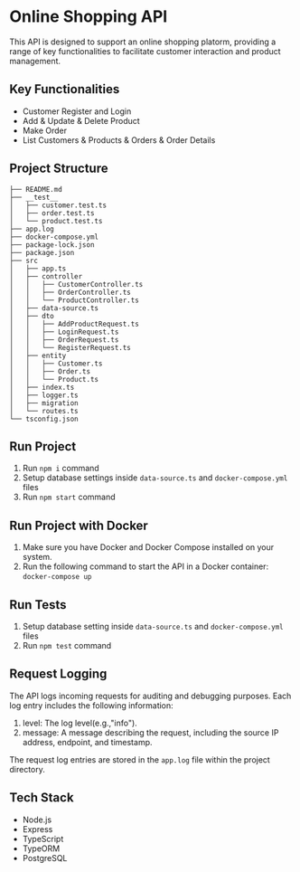 # Online Shopping API

This API is designed to support an online shopping platorm, providing a range of key functionalities to facilitate customer interaction and product management.

## Key Functionalities

- Customer Register and Login
- Add & Update & Delete Product
- Make Order
- List Customers & Products & Orders & Order Details

## Project Structure

```
├── README.md
├── __test__
│   ├── customer.test.ts
│   ├── order.test.ts
│   └── product.test.ts
├── app.log
├── docker-compose.yml
├── package-lock.json
├── package.json
├── src
│   ├── app.ts
│   ├── controller
│   │   ├── CustomerController.ts
│   │   ├── OrderController.ts
│   │   └── ProductController.ts
│   ├── data-source.ts
│   ├── dto
│   │   ├── AddProductRequest.ts
│   │   ├── LoginRequest.ts
│   │   ├── OrderRequest.ts
│   │   └── RegisterRequest.ts
│   ├── entity
│   │   ├── Customer.ts
│   │   ├── Order.ts
│   │   └── Product.ts
│   ├── index.ts
│   ├── logger.ts
│   ├── migration
│   └── routes.ts
└── tsconfig.json
```

## Run Project

1. Run `npm i` command
2. Setup database settings inside `data-source.ts` and `docker-compose.yml` files
3. Run `npm start` command

## Run Project with Docker

1. Make sure you have Docker and Docker Compose installed on your system.
2. Run the following command to start the API in a Docker container: `docker-compose up`

## Run Tests

1. Setup database setting inside `data-source.ts` and `docker-compose.yml` files
2. Run `npm test` command

## Request Logging

The API logs incoming requests for auditing and debugging purposes. Each log entry includes the following information:

1. level: The log level(e.g.,"info").
2. message: A message describing the request, including the source IP address, endpoint, and timestamp.

The request log entries are stored in the `app.log` file within the project directory.


## Tech Stack

- Node.js
- Express
- TypeScript
- TypeORM
- PostgreSQL
